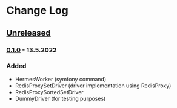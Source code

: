 # Change Log

## [Unreleased][unreleased]

### [0.1.0] - 13.5.2022
### Added
- HermesWorker (symfony command)
- RedisProxySetDriver (driver implementation using RedisProxy)
- RedisProxySortedSetDriver
- DummyDriver (for testing purposes)

[unreleased]: https://github.com/efabrica-team/hermes-extension/compare/0.1.0...HEAD
[0.1.0]: https://github.com/efabrica-team/hermes-extension/compare/8b055557b0c87b5c52961cf2bfa13340e50915ad...0.1.0